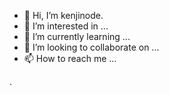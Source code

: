 - 👋 Hi, I’m kenjinode.
- 👀 I’m interested in ...
- 🌱 I’m currently learning ...
- 💞️ I’m looking to collaborate on ...
- 📫 How to reach me ...

<!---
dragon-dragon12/dragon-dragon12 is a ✨ special ✨ repository because its `README.md` (this file) appears on your GitHub profile.
You can click the Preview link to take a look at your changes.
--->.
